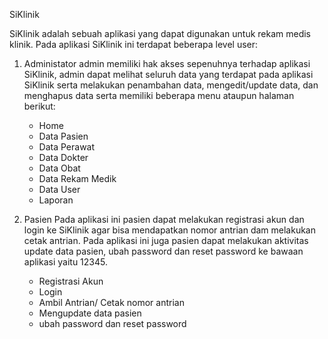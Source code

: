 SiKlinik

SiKlinik adalah sebuah aplikasi yang dapat digunakan untuk rekam medis klinik.
Pada aplikasi SiKlinik ini terdapat beberapa level user:

1. Administator
   admin memiliki hak akses sepenuhnya terhadap aplikasi SiKlinik, admin dapat melihat seluruh data yang terdapat pada aplikasi SiKlinik serta melakukan penambahan data, mengedit/update data, dan menghapus data serta memiliki beberapa menu ataupun halaman berikut:

   - Home
   - Data Pasien
   - Data Perawat
   - Data Dokter
   - Data Obat
   - Data Rekam Medik
   - Data User
   - Laporan

2. Pasien
   Pada aplikasi ini pasien dapat melakukan registrasi akun dan login ke SiKlinik agar bisa mendapatkan nomor antrian dam melakukan cetak antrian. Pada aplikasi ini juga pasien dapat melakukan aktivitas update data pasien, ubah password dan reset password ke bawaan aplikasi yaitu 12345.
   - Registrasi Akun
   - Login
   - Ambil Antrian/ Cetak nomor antrian
   - Mengupdate data pasien
   - ubah password dan reset password

